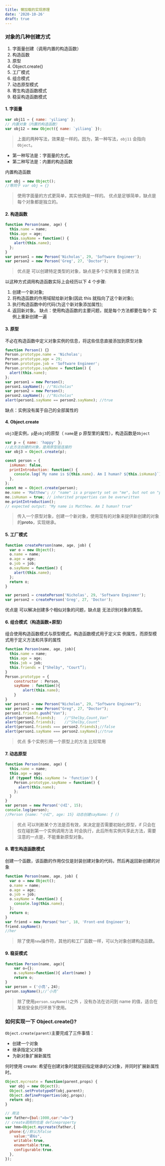 ```yaml
---
title: 懒加载的实现原理
date: '2020-10-26'
draft: true
---
```


### 对象的几种创建方式

1. 字面量创建（调用内置的构造函数）
2. 构造函数
3. 原型
4. Object.create()
5. 工厂模式
6. 组合模式
7. 动态原型模式
8. 寄生构造函数模式
9. 稳妥构造函数模式

#### 1. 字面量

```js
var obj11 = { name: 'yiliang' };
// 内置对象（内置的构造函数）
var obj12 = new Object({ name: `yiliang` });
```

> 上面的两种写法，效果是一样的。因为，第一种写法，`obj11` 会指向 `Object`。

- 第一种写法是：字面量的方式。
- 第二种写法是：内置的构造函数

内置构造函数

```js
var obj = new Object();
//等同于 var obj = {}
```

> 使用字面量的方式更简单，其实他俩是一样的。
> 优点是足够简单，缺点是每个对象都是独立的。

#### 2. 构造函数

```js
function Person(name, age) {
  this.name = name;
  this.age = age;
  this.sayName = function() {
    alert(this.name);
  };
}
var person1 = new Person('Nicholas', 29, 'Software Engineer');
var person2 = new Person('Greg', 27, 'Doctor');
```

> 优点是 可以创建特定类型的对象，缺点是多个实例重复创建方法

以这种方式调用构造函数实际上会经历以下 4 个步骤:

1. 创建一个新对象;
2. 将构造函数的作用域赋给新对象(因此 this 就指向了这个新对象);
3. 执行构造函数中的代码(为这个新对象添加属性);
4. 返回新对象。
   缺点：使用构造函数的主要问题，就是每个方法都要在每个 实例上重新创建一遍

#### 3. 原型

不必在构造函数中定义对象实例的信息，将这些信息直接添加到原型对象

```js
function Person() {}
Person.prototype.name = 'Nicholas';
Person.prototype.age = 29;
Person.prototype.job = 'Software Engineer';
Person.prototype.sayName = function() {
  alert(this.name);
};
var person1 = new Person();
person1.sayName(); //"Nicholas"
var person2 = new Person();
person2.sayName(); //"Nicholas"
alert(person1.sayName == person2.sayName); //true
```

缺点：实例没有属于自己的全部属性的

#### 4. Object.create

`obj3`是实例，`p`是`obj3`的原型（ `name`是 p 原型里的属性），构造函数是`Object`

```js
var p = { name: 'happy' };
//此方法创建的对象，是用原型链连接的
var obj3 = Object.create(p);
```

```js
const person = {
  isHuman: false,
  printIntroduction: function() {
    console.log(`My name is ${this.name}. Am I human? ${this.isHuman}`);
  },
};
const me = Object.create(person);
me.name = 'Matthew'; // "name" is a property set on "me", but not on "person"
me.isHuman = true; // inherited properties can be overwritten
me.printIntroduction();
// expected output: "My name is Matthew. Am I human? true"
```

> 传入一个原型对象，创建一个新对象，使用现有的对象来提供新创建的对象的**proto**，实现继承。

#### 5. 工厂模式

```js
function createPerson(name, age, job) {
  var o = new Object();
  o.name = name;
  o.age = age;
  o.job = job;
  o.sayName = function() {
    alert(this.name);
  };
  return o;
}

var person1 = createPerson('Nicholas', 29, 'Software Engineer');
var person2 = createPerson('Greg', 27, 'Doctor');
```

优点是 可以解决创建多个相似对象的问题，缺点是 无法识别对象的类型。

#### 6. 组合模式（构造函数+原型）

组合使用构造函数模式与原型模式。构造函数模式用于定义实 例属性，而原型模式用于定义方法和共享的属性

```js
function Person(name, age, job){
  this.name = name;
  this.age = age;
  this.job = job;
  this.friends = ["Shelby", "Court”];
}
Person.prototype = {
    constructor : Person,
    sayName : function(){
        alert(this.name);
    }
}
var person1 = new Person("Nicholas", 29, "Software Engineer");
var person2 = new Person("Greg", 27, "Doctor");
person1.friends.push("Van");
alert(person1.friends);    //"Shelby,Count,Van"
alert(person2.friends);    //"Shelby,Count"
alert(person1.friends === person2.friends);//false
alert(person1.sayName === person2.sayName);//true
```

> 优点 多个实例引用一个原型上的方法 比较常用

#### 7. 动态原型

```js
function Person(name, age) {
  this.name = name;
  this.age = age;
  if (typeof this.sayName != 'function') {
    Person.prototype.sayName = function() {
      alert(this.name);
    };
  }
}
var person = new Person('小红', 15);
console.log(person);
//Person {name: "小红", age: 15} 动态创建sayName: ƒ ()
```

> 优点 可以判断某个方法是否有效，来决定是否需要初始化原型，if 只会在仅在碰到第一个实例调用方法
> 时会执行，此后所有实例共享此方法，需要注意的一点是，不能重新原型对象。

#### 8. 寄生构造函数模式

创建一个函数，该函数的作用仅仅是封装创建对象的代码，然后再返回新创建的对象

```js
function Person(name, age, job) {
  var o = new Object();
  o.name = name;
  o.age = age;
  o.job = job;
  o.sayName = function() {
    console.log(this.name);
  };
  return o;
}
var friend = new Person('her', 18, 'Front-end Engineer');
friend.sayName();
//her
```

> 除了使用`new`操作符，其他的和工厂函数一样，可以为对象创建构造函数。

#### 9. 稳妥模式

```js
function Person(name, age){
    var o={};
    o.sayName=function(){ alert(name) }
    return o;
}
var person = ('小亮'，24);
person.sayName();//’小亮‘
```

> 除了使用`person.sayName()`之外 ，没有办法在访问到 name 的值，适合在某些安全执行环景下使用。

### 如何实现一下 Object.create()?

`Object.create(parent)`主要完成了三件事情：

- 创建一个对象
- 继承指定父对象
- 为新对象扩展新属性

何时使用 create: 希望在创建对象时就提前指定继承的父对象，并同时扩展新属性时。

```js
Object.mycreate = function(parent,props) {
  var obj = new Object();
  Object.setPrototypeOf(obj,parent);
  Object.defineProperties(obj,props);
  return obj;
}

// 用法
var father={bal:1000,car:"=b="}
// create调用的也是 defineproperty
var hmm=Object.mycreate(father,{
  phone:{//默认为false
    value:"肾6s",
    writable:true,
    enumertable:true,
    configurable:true.
  },
});

```

